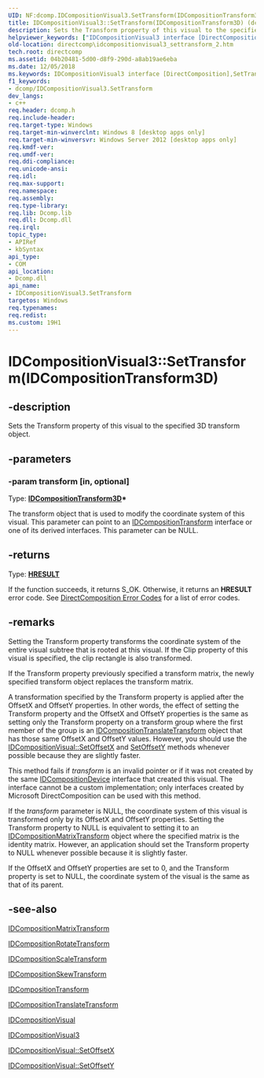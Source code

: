 ```yaml
---
UID: NF:dcomp.IDCompositionVisual3.SetTransform(IDCompositionTransform3D)
title: IDCompositionVisual3::SetTransform(IDCompositionTransform3D) (dcomp.h)
description: Sets the Transform property of this visual to the specified 3D transform object.helpviewer_keywords: ["IDCompositionVisual3 interface [DirectComposition]","SetTransform method","IDCompositionVisual3.SetTransform","IDCompositionVisual3.SetTransform(IDCompositionTransform3D)","IDCompositionVisual3::SetTransform","IDCompositionVisual3::SetTransform(IDCompositionTransform3D)","IDCompositionVisual3::SetTransform(IDCompositionTransform3D*)","SetTransform","SetTransform method [DirectComposition]","SetTransform method [DirectComposition]","IDCompositionVisual3 interface","dcomp/IDCompositionVisual3::SetTransform","directcomp.idcompositionvisual3_settransform_2"]
old-location: directcomp\idcompositionvisual3_settransform_2.htm
tech.root: directcomp
ms.assetid: 04b20481-5d00-d8f9-290d-a8ab19ae6eba
ms.date: 12/05/2018
ms.keywords: IDCompositionVisual3 interface [DirectComposition],SetTransform method, IDCompositionVisual3.SetTransform, IDCompositionVisual3.SetTransform(IDCompositionTransform3D), IDCompositionVisual3::SetTransform, IDCompositionVisual3::SetTransform(IDCompositionTransform3D), IDCompositionVisual3::SetTransform(IDCompositionTransform3D*), SetTransform, SetTransform method [DirectComposition], SetTransform method [DirectComposition],IDCompositionVisual3 interface, dcomp/IDCompositionVisual3::SetTransform, directcomp.idcompositionvisual3_settransform_2
f1_keywords:
- dcomp/IDCompositionVisual3.SetTransform
dev_langs:
- c++
req.header: dcomp.h
req.include-header: 
req.target-type: Windows
req.target-min-winverclnt: Windows 8 [desktop apps only]
req.target-min-winversvr: Windows Server 2012 [desktop apps only]
req.kmdf-ver: 
req.umdf-ver: 
req.ddi-compliance: 
req.unicode-ansi: 
req.idl: 
req.max-support: 
req.namespace: 
req.assembly: 
req.type-library: 
req.lib: Dcomp.lib
req.dll: Dcomp.dll
req.irql: 
topic_type:
- APIRef
- kbSyntax
api_type:
- COM
api_location:
- Dcomp.dll
api_name:
- IDCompositionVisual3.SetTransform
targetos: Windows
req.typenames: 
req.redist: 
ms.custom: 19H1
---
```


# IDCompositionVisual3::SetTransform(IDCompositionTransform3D)


## -description


Sets the Transform property of this visual to the specified 3D transform object.


## -parameters




### -param transform [in, optional]

Type: <b><a href="https://docs.microsoft.com/windows/desktop/api/dcomp/nn-dcomp-idcompositiontransform3d">IDCompositionTransform3D</a>*</b>

The transform object that is used to modify  the coordinate system of this visual. This parameter can point to 
            an <a href="https://docs.microsoft.com/windows/desktop/api/dcomp/nn-dcomp-idcompositiontransform">IDCompositionTransform</a> interface or one of its derived interfaces. This parameter can be NULL.


## -returns



Type: <b><a href="https://docs.microsoft.com/windows/desktop/WinProg/windows-data-types">HRESULT</a></b>

If the function succeeds, it returns S_OK. Otherwise, it returns an <b>HRESULT</b> error code. See <a href="https://docs.microsoft.com/windows/desktop/directcomp/directcomposition-error-codes">DirectComposition Error Codes</a>  for a list of error codes.




## -remarks



Setting the Transform property transforms the coordinate system of the entire visual subtree that is rooted at this visual. If the Clip property of this visual is specified, the clip rectangle is also transformed.



If the Transform property previously specified a transform matrix, the newly specified transform object replaces the transform matrix.

A transformation specified by the Transform property is applied after the OffsetX and OffsetY properties. In other words, the effect of setting the Transform property and the OffsetX and OffsetY properties is the same as setting only the Transform property on a transform group where the first member of the group is an <a href="https://docs.microsoft.com/windows/desktop/api/dcomp/nn-dcomp-idcompositiontranslatetransform">IDCompositionTranslateTransform</a> object that has those same OffsetX and OffsetY values. However, you should use the <a href="https://docs.microsoft.com/windows/desktop/api/dcomp/nf-dcomp-idcompositionvisual-setoffsetx(float)">IDCompositionVisual::SetOffsetX</a> and <a href="https://docs.microsoft.com/windows/desktop/api/dcomp/nf-dcomp-idcompositionvisual-setoffsety(idcompositionanimation)">SetOffsetY</a> methods whenever possible because they are slightly faster. 

This method fails if <i>transform</i> is an invalid pointer or if it was not created by the same <a href="https://docs.microsoft.com/windows/desktop/api/dcomp/nn-dcomp-idcompositiondevice">IDCompositionDevice</a> interface that created this visual. The interface cannot be a custom implementation; only interfaces created by Microsoft DirectComposition can be used with this method.


If the <i>transform</i> parameter is NULL, the coordinate system of this visual is transformed only by its OffsetX and OffsetY properties. Setting the Transform property to NULL is equivalent to setting it to an <a href="https://docs.microsoft.com/windows/desktop/api/dcomp/nn-dcomp-idcompositionmatrixtransform">IDCompositionMatrixTransform</a> object where the specified matrix is the identity matrix. However, an application should set the Transform property to NULL whenever possible because it is slightly faster.

If the OffsetX and OffsetY properties are set to 0, and the Transform property is set to NULL, the coordinate system of the visual is the same as that of its parent.




## -see-also




<a href="https://docs.microsoft.com/windows/desktop/api/dcomp/nn-dcomp-idcompositionmatrixtransform">IDCompositionMatrixTransform</a>



<a href="https://docs.microsoft.com/windows/desktop/api/dcomp/nn-dcomp-idcompositionrotatetransform">IDCompositionRotateTransform</a>



<a href="https://docs.microsoft.com/windows/desktop/api/dcomp/nn-dcomp-idcompositionscaletransform">IDCompositionScaleTransform</a>



<a href="https://docs.microsoft.com/windows/desktop/api/dcomp/nn-dcomp-idcompositionskewtransform">IDCompositionSkewTransform</a>



<a href="https://docs.microsoft.com/windows/desktop/api/dcomp/nn-dcomp-idcompositiontransform">IDCompositionTransform</a>



<a href="https://docs.microsoft.com/windows/desktop/api/dcomp/nn-dcomp-idcompositiontranslatetransform">IDCompositionTranslateTransform</a>



<a href="https://docs.microsoft.com/windows/desktop/api/dcomp/nn-dcomp-idcompositionvisual">IDCompositionVisual</a>



<a href="https://docs.microsoft.com/windows/desktop/api/dcomp/nn-dcomp-idcompositionvisual3">IDCompositionVisual3</a>



<a href="https://docs.microsoft.com/previous-versions/windows/desktop/legacy/hh449165(v=vs.85)">IDCompositionVisual::SetOffsetX</a>



<a href="https://docs.microsoft.com/previous-versions/windows/desktop/legacy/hh449171(v=vs.85)">IDCompositionVisual::SetOffsetY</a>
 

 


